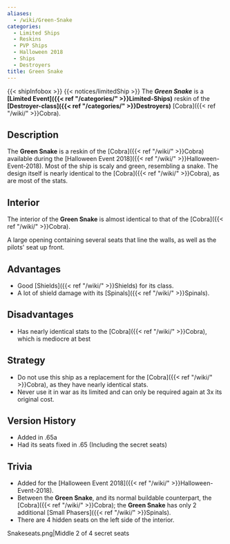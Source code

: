 ```yaml
---
aliases:
  - /wiki/Green-Snake
categories:
  - Limited Ships
  - Reskins
  - PVP Ships
  - Halloween 2018
  - Ships
  - Destroyers
title: Green Snake
---
```


{{< shipInfobox >}} {{< notices/limitedShip >}} The **_Green Snake_** is a **[Limited Event]({{< ref "/categories/" >}}Limited-Ships)** reskin of the **[Destroyer-class]({{< ref "/categories/" >}}Destroyers)** [Cobra]({{< ref "/wiki/" >}}Cobra).

## Description

The **Green Snake** is a reskin of the [Cobra]({{< ref "/wiki/" >}}Cobra) available during the [Halloween Event 2018]({{< ref "/wiki/" >}}Halloween-Event-2018). Most of the ship is scaly and green, resembling a snake. The design itself is nearly identical to the [Cobra]({{< ref "/wiki/" >}}Cobra), as are most of the stats.

## Interior

The interior of the **Green Snake** is almost identical to that of the [Cobra]({{< ref "/wiki/" >}}Cobra).

A large opening containing several seats that line the walls, as well as the pilots' seat up front.

## Advantages

- Good [Shields]({{< ref "/wiki/" >}}Shields) for its class.
- A lot of shield damage with its [Spinals]({{< ref "/wiki/" >}}Spinals).

## Disadvantages

- Has nearly identical stats to the [Cobra]({{< ref "/wiki/" >}}Cobra), which is mediocre at best

## Strategy

- Do not use this ship as a replacement for the [Cobra]({{< ref "/wiki/" >}}Cobra), as they have nearly identical stats.
- Never use it in war as its limited and can only be required again at 3x its original cost.

## Version History

- Added in .65a
- Had its seats fixed in .65 (Including the secret seats)

## Trivia

- Added for the [Halloween Event 2018]({{< ref "/wiki/" >}}Halloween-Event-2018).
- Between the **Green Snake**, and its normal buildable counterpart, the [Cobra]({{< ref "/wiki/" >}}Cobra); the **Green Snake** has only 2 additional [Small Phasers]({{< ref "/wiki/" >}}Spinals).
- There are 4 hidden seats on the left side of the interior.

Snakeseats.png|Middle 2 of 4 secret seats
